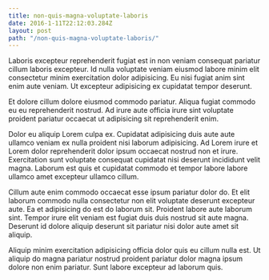 ```yaml
---
title: non-quis-magna-voluptate-laboris
date: 2016-1-11T22:12:03.284Z
layout: post
path: "/non-quis-magna-voluptate-laboris/"
---
```


Laboris excepteur reprehenderit fugiat est in non veniam consequat pariatur cillum laboris excepteur. Id nulla voluptate veniam eiusmod labore minim elit consectetur minim exercitation dolor adipisicing. Eu nisi fugiat anim sint enim aute veniam. Ut excepteur adipisicing ex cupidatat tempor deserunt.

Et dolore cillum dolore eiusmod commodo pariatur. Aliqua fugiat commodo eu eu reprehenderit nostrud. Ad irure aute officia irure sint voluptate proident pariatur occaecat ut adipisicing sit reprehenderit enim.

Dolor eu aliquip Lorem culpa ex. Cupidatat adipisicing duis aute aute ullamco veniam ex nulla proident nisi laborum adipisicing. Ad Lorem irure et Lorem dolor reprehenderit dolor ipsum occaecat nostrud non et irure. Exercitation sunt voluptate consequat cupidatat nisi deserunt incididunt velit magna. Laborum est quis et cupidatat commodo et tempor labore labore ullamco amet excepteur ullamco cillum.

Cillum aute enim commodo occaecat esse ipsum pariatur dolor do. Et elit laborum commodo nulla consectetur non elit voluptate deserunt excepteur aute. Ea et adipisicing do est do laborum sit. Proident labore aute laborum sint. Tempor irure elit veniam est fugiat duis duis nostrud sit aute magna. Deserunt id dolore aliquip deserunt sit pariatur nisi dolor aute amet sit aliquip.

Aliquip minim exercitation adipisicing officia dolor quis eu cillum nulla est. Ut aliquip do magna pariatur nostrud proident pariatur dolor magna ipsum dolore non enim pariatur. Sunt labore excepteur ad laborum quis.